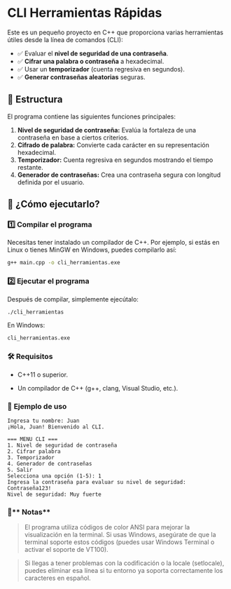 # CLI Herramientas Rápidas

Este es un pequeño proyecto en C++ que proporciona varias herramientas útiles desde la línea de comandos (CLI):

- ✅ Evaluar el **nivel de seguridad de una contraseña**.
- ✅ **Cifrar una palabra o contraseña** a hexadecimal.
- ✅ Usar un **temporizador** (cuenta regresiva en segundos).
- ✅ **Generar contraseñas aleatorias** seguras.

## 📂 Estructura

El programa contiene las siguientes funciones principales:

1. **Nivel de seguridad de contraseña:** Evalúa la fortaleza de una contraseña en base a ciertos criterios.
2. **Cifrado de palabra:** Convierte cada carácter en su representación hexadecimal.
3. **Temporizador:** Cuenta regresiva en segundos mostrando el tiempo restante.
4. **Generador de contraseñas:** Crea una contraseña segura con longitud definida por el usuario.

## 🚀 ¿Cómo ejecutarlo?

### 1️⃣ **Compilar el programa**

Necesitas tener instalado un compilador de C++. Por ejemplo, si estás en Linux o tienes MinGW en Windows, puedes compilarlo así:

```bash
g++ main.cpp -o cli_herramientas.exe
```

### 2️⃣ **Ejecutar el programa**

Después de compilar, simplemente ejecútalo:
```bash
./cli_herramientas
```

En Windows:
```bash
cli_herramientas.exe
```

### 🛠️ **Requisitos**

* C++11 o superior.

* Un compilador de C++ (g++, clang, Visual Studio, etc.).

###   🎨 **Ejemplo de uso**
```
Ingresa tu nombre: Juan
¡Hola, Juan! Bienvenido al CLI.

=== MENU CLI ===
1. Nivel de seguridad de contraseña
2. Cifrar palabra
3. Temporizador
4. Generador de contraseñas
5. Salir
Selecciona una opción (1-5): 1
Ingresa la contraseña para evaluar su nivel de seguridad: Contraseña123!
Nivel de seguridad: Muy fuerte
```

### 📝** Notas**

> El programa utiliza códigos de color ANSI para mejorar la visualización en la terminal. Si usas Windows, asegúrate de que la terminal soporte estos códigos (puedes usar Windows Terminal o activar el soporte de VT100).

> Si llegas a tener problemas con la codificación o la locale (setlocale), puedes eliminar esa línea si tu entorno ya soporta correctamente los caracteres en español.
